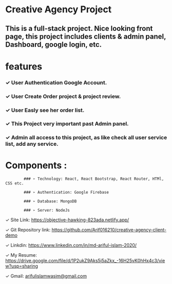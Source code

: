 # Creative Agency Project

## This is a full-stack project. Nice looking front page, this project includes clients & admin panel, Dashboard, google login, etc. 

# features

 ### ✓ User Authentication Google Account.
 
 ### ✓ User Create Order project & project review.
 
 ### ✓ User Easly see her order list.
 
 ### ✓ This Project very important past Admin panel. 
 
 ### ✓ Admin all access to this project, as like check all user service list, add any service.
 
 # Components :
 
			### ➢ Technology: React, React Bootstrap, React Router, HTMl, CSS etc.
			
			### ➢ Authentication: Google Firebase
			
			### ➢ Database: MongoDB
			
			### ➢ Server: NodeJs


 ✓ Site Link: https://objective-hawking-823ada.netlify.app/ 
 
 ✓ Git Repository link: https://github.com/Arif016210/creative-agency-client-demo
 
 ✓ Linkdin: https://www.linkedin.com/in/md-ariful-islam-2020/
 
 ✓ My Resume: https://drive.google.com/file/d/1P2ukZ9Aks5j5aZkx_-16H25vK0hHx4c3/view?usp=sharing
 
 ✓ Gmail: arifulislamwasim@gmail.com



